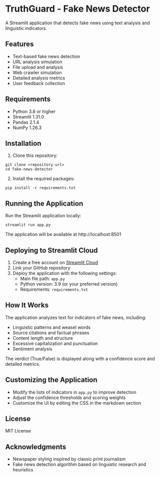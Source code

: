 # TruthGuard - Fake News Detector

A Streamlit application that detects fake news using text analysis and linguistic indicators.

## Features

- Text-based fake news detection
- URL analysis simulation
- File upload and analysis
- Web crawler simulation
- Detailed analysis metrics
- User feedback collection

## Requirements

- Python 3.8 or higher
- Streamlit 1.31.0
- Pandas 2.1.4
- NumPy 1.26.3

## Installation

1. Clone this repository:
```
git clone <repository-url>
cd fake-news-detector
```

2. Install the required packages:
```
pip install -r requirements.txt
```

## Running the Application

Run the Streamlit application locally:
```
streamlit run app.py
```

The application will be available at http://localhost:8501

## Deploying to Streamlit Cloud

1. Create a free account on [Streamlit Cloud](https://streamlit.io/cloud)
2. Link your GitHub repository
3. Deploy the application with the following settings:
   - Main file path: `app.py`
   - Python version: 3.9 (or your preferred version)
   - Requirements: `requirements.txt`

## How It Works

The application analyzes text for indicators of fake news, including:

- Linguistic patterns and weasel words
- Source citations and factual phrases
- Content length and structure
- Excessive capitalization and punctuation
- Sentiment analysis

The verdict (True/False) is displayed along with a confidence score and detailed metrics.

## Customizing the Application

- Modify the lists of indicators in `app.py` to improve detection
- Adjust the confidence thresholds and scoring weights
- Customize the UI by editing the CSS in the markdown section

## License

MIT License

## Acknowledgments

- Newspaper styling inspired by classic print journalism
- Fake news detection algorithm based on linguistic research and heuristics
